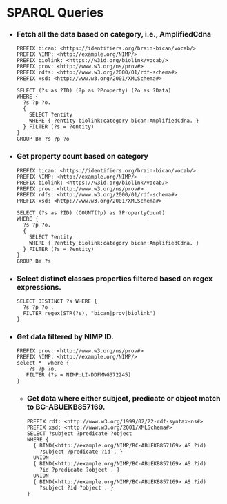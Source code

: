 # SPARQL Queries

- ### Fetch all the data based on category, i.e., AmplifiedCdna  
    ```sparql
    PREFIX bican: <https://identifiers.org/brain-bican/vocab/>
    PREFIX NIMP: <http://example.org/NIMP/>
    PREFIX biolink: <https://w3id.org/biolink/vocab/>
    PREFIX prov: <http://www.w3.org/ns/prov#>
    PREFIX rdfs: <http://www.w3.org/2000/01/rdf-schema#>
    PREFIX xsd: <http://www.w3.org/2001/XMLSchema#>
    
    SELECT (?s as ?ID) (?p as ?Property) (?o as ?Data)  
    WHERE {
      ?s ?p ?o.
      { 
        SELECT ?entity 
        WHERE { ?entity biolink:category bican:AmplifiedCdna. }
      } FILTER (?s = ?entity)
    }
    GROUP BY ?s ?p ?o
    ```
- ### Get property count based on category
    ```sparql
    PREFIX bican: <https://identifiers.org/brain-bican/vocab/>
    PREFIX NIMP: <http://example.org/NIMP/>
    PREFIX biolink: <https://w3id.org/biolink/vocab/>
    PREFIX prov: <http://www.w3.org/ns/prov#>
    PREFIX rdfs: <http://www.w3.org/2000/01/rdf-schema#>
    PREFIX xsd: <http://www.w3.org/2001/XMLSchema#>
    
    SELECT (?s as ?ID) (COUNT(?p) as ?PropertyCount)
    WHERE {
      ?s ?p ?o.
      { 
        SELECT ?entity 
        WHERE { ?entity biolink:category bican:AmplifiedCdna. }
      } FILTER (?s = ?entity)
    }
    GROUP BY ?s
    ```
- ### Select distinct classes properties filtered based on regex expressions.
    ```sparql
    SELECT DISTINCT ?s WHERE {
      ?s ?p ?o .
      FILTER regex(STR(?s), "bican|prov|biolink")
    }
    ```
- ### Get data filtered by NIMP ID.
    ```sparql
    PREFIX prov: <http://www.w3.org/ns/prov#>
    PREFIX NIMP: <http://example.org/NIMP/>
    select *  where {
        ?s ?p ?o.
       FILTER (?s = NIMP:LI-DDFMNG372245)
    } 
    ```
  - ### Get data where either subject, predicate or object match to BC-ABUEKB857169.
      ```sparql
      PREFIX rdf: <http://www.w3.org/1999/02/22-rdf-syntax-ns#>
      PREFIX xsd: <http://www.w3.org/2001/XMLSchema#> 
      SELECT ?subject ?predicate ?object
      WHERE {
        { BIND(<http://example.org/NIMP/BC-ABUEKB857169> AS ?id)
          ?subject ?predicate ?id . }
        UNION
        { BIND(<http://example.org/NIMP/BC-ABUEKB857169> AS ?id)
          ?id ?predicate ?object . }
        UNION
        { BIND(<http://example.org/NIMP/BC-ABUEKB857169> AS ?id)
          ?subject ?id ?object . }
      }
      ```



